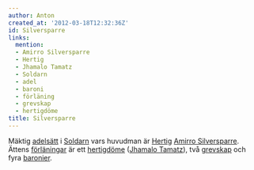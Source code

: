 ```yaml
---
author: Anton
created_at: '2012-03-18T12:32:36Z'
id: Silversparre
links:
  mention:
  - Amirro Silversparre
  - Hertig
  - Jhamalo Tamatz
  - Soldarn
  - adel
  - baroni
  - förläning
  - grevskap
  - hertigdöme
title: Silversparre
---
```


Mäktig [adelsätt] i [Soldarn] vars huvudman är [Hertig][] [Amirro Silversparre]. Ättens
[förläningar] är ett [hertigdöme] ([Jhamalo Tamatz]), två [grevskap] och fyra [baronier].

  [adelsätt]: adel
  [Soldarn]: Soldarn
  [Hertig]: Hertig
  [Amirro Silversparre]: Amirro_Silversparre
  [förläningar]: förläning
  [hertigdöme]: hertigdöme
  [Jhamalo Tamatz]: Jhamalo_Tamatz
  [grevskap]: grevskap
  [baronier]: baroni
